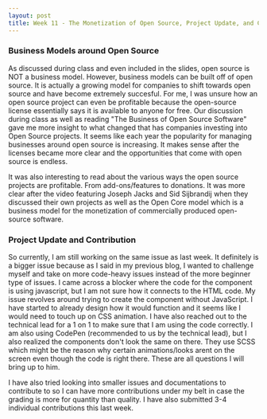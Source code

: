 ```yaml
---
layout: post
title: Week 11 - The Monetization of Open Source, Project Update, and Contributions
---
```


### Business Models around Open Source

As discussed during class and even included in the slides, open source is NOT a business model. However, business models can be built off of open source. It is actually a growing model for companies to shift towards open source and have become extremely succesful. For me, I was unsure how an open source project can even be profitable because the open-source license essentially says it is available to anyone for free. Our discussion during class as well as reading "The Business of Open Source Software" gave me more insight to what changed that has companies investing into Open Source projects. It seems like each year the popularity for managing businesses around open source is increasing. It makes sense after the licenses became more clear and the opportunities that come with open source is endless. 

It was also interesting to read about the various ways the open source projects are profitable. From add-ons/features to donations. It was more clear after the video featuring Joseph Jacks and Sid Sijbrandij when they discussed their own projects as well as the Open Core model which is a business model for the monetization of commercially produced open-source software. 


### Project Update and Contribution

So currently, I am still working on the same issue as last week. It definitely is a bigger issue because as I said in my previous blog, I wanted to challenge myself and take on more code-heavy issues instead of the more beginner type of issues. I came across a blocker where the code for the component is using javascript, but I am not sure how it connects to the HTML code. My issue revolves around trying to create the component without JavaScript. I have started to already design how it would function and it seems like I would need to touch up on CSS animation. I have also reached out to the technical lead for a 1 on 1 to make sure that I am using the code correctly. I am also using CodePen (recommended to us by the technical lead), but I also realized the components don't look the same on there. They use SCSS which might be the reason why certain animations/looks arent on the screen even though the code is right there. These are all questions I will bring up to him.

I have also tried looking into smaller issues and documentations to contribute to so I can have more contributions under my belt in case the grading is more for quantity than quality. I have also submitted 3-4 individual contributions this last week.

